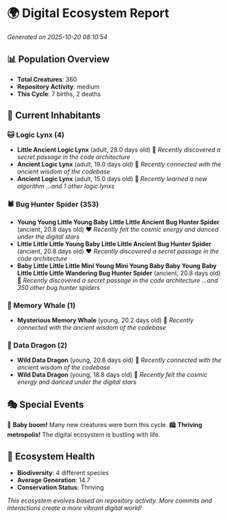 # 🌍 Digital Ecosystem Report
*Generated on 2025-10-20 08:10:54*

## 📊 Population Overview
- **Total Creatures**: 360
- **Repository Activity**: medium
- **This Cycle**: 7 births, 2 deaths

## 👥 Current Inhabitants

### 🐱 Logic Lynx (4)
- **Little Ancient Logic Lynx** (adult, 28.0 days old) 💛
  *Recently discovered a secret passage in the code architecture*
- **Ancient Logic Lynx** (adult, 19.0 days old) 💛
  *Recently connected with the ancient wisdom of the codebase*
- **Ancient Logic Lynx** (adult, 15.0 days old) 💚
  *Recently learned a new algorithm*
  *...and 1 other logic lynxs*

### 🕷️ Bug Hunter Spider (353)
- **Young Young Little Young Baby Little Little Ancient Bug Hunter Spider** (ancient, 20.8 days old) ❤️
  *Recently felt the cosmic energy and danced under the digital stars*
- **Little Little Little Young Baby Little Little Ancient Bug Hunter Spider** (ancient, 20.8 days old) ❤️
  *Recently discovered a secret passage in the code architecture*
- **Baby Little Little Little Mini Young Mini Young Baby Baby Young Baby Little Little Little Wandering Bug Hunter Spider** (ancient, 20.8 days old) 💛
  *Recently discovered a secret passage in the code architecture*
  *...and 350 other bug hunter spiders*

### 🐋 Memory Whale (1)
- **Mysterious Memory Whale** (young, 20.2 days old) 💚
  *Recently connected with the ancient wisdom of the codebase*

### 🐉 Data Dragon (2)
- **Wild Data Dragon** (young, 20.8 days old) 💚
  *Recently connected with the ancient wisdom of the codebase*
- **Wild Data Dragon** (young, 18.8 days old) 💚
  *Recently felt the cosmic energy and danced under the digital stars*

## 🎭 Special Events

🎉 **Baby boom!** Many new creatures were born this cycle.
🏙️ **Thriving metropolis!** The digital ecosystem is bustling with life.

## 🔬 Ecosystem Health
- **Biodiversity**: 4 different species
- **Average Generation**: 14.7
- **Conservation Status**: Thriving

*This ecosystem evolves based on repository activity. More commits and interactions create a more vibrant digital world!*
